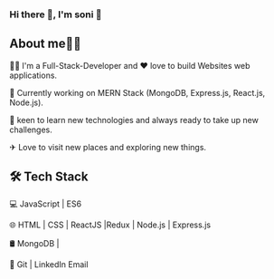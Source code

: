 ### Hi there 👋, I'm soni 👩
## About me👩‍💻
👩‍💻 I'm a Full-Stack-Developer and ❤ love to build Websites web applications.

🔭 Currently working on MERN Stack (MongoDB, Express.js, React.js, Node.js).

🌱 keen to learn new technologies and always ready to take up new challenges.

✈ Love to visit new places and exploring new things.

## 🛠 Tech Stack

💻   JavaScript | ES6

🌐   HTML | CSS | ReactJS |Redux | Node.js | Express.js

🛢   MongoDB |

🔧   Git |
LinkedIn Email










